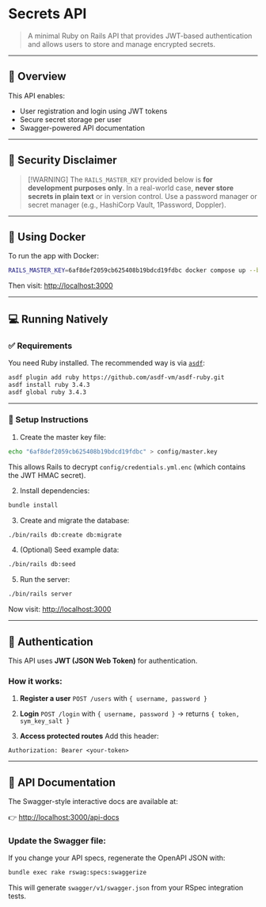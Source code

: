 # Secrets API

> A minimal Ruby on Rails API that provides JWT-based authentication and allows users to store and manage encrypted secrets.

---

## 🚀 Overview

This API enables:

* User registration and login using JWT tokens
* Secure secret storage per user
* Swagger-powered API documentation

---

## 🔐 Security Disclaimer

> \[!WARNING]
> The `RAILS_MASTER_KEY` provided below is **for development purposes only**.
> In a real-world case, **never store secrets in plain text** or in version control. Use a password manager or secret manager (e.g., HashiCorp Vault, 1Password, Doppler).

---

## 🐳 Using Docker

To run the app with Docker:

```sh
RAILS_MASTER_KEY=6af8def2059cb625408b19bdcd19fdbc docker compose up --build
```

Then visit: [http://localhost:3000](http://localhost:3000)

---

## 💻 Running Natively

### ✅ Requirements

You need Ruby installed. The recommended way is via [`asdf`](https://asdf-vm.com/guide/getting-started.html):

```sh
asdf plugin add ruby https://github.com/asdf-vm/asdf-ruby.git
asdf install ruby 3.4.3
asdf global ruby 3.4.3
```

---

### 🔧 Setup Instructions

1. Create the master key file:

```sh
echo "6af8def2059cb625408b19bdcd19fdbc" > config/master.key
```

This allows Rails to decrypt `config/credentials.yml.enc` (which contains the JWT HMAC secret).

2. Install dependencies:

```sh
bundle install
```

3. Create and migrate the database:

```sh
./bin/rails db:create db:migrate
```

4. (Optional) Seed example data:

```sh
./bin/rails db:seed
```

5. Run the server:

```sh
./bin/rails server
```

Now visit: [http://localhost:3000](http://localhost:3000)

---

## 🔑 Authentication

This API uses **JWT (JSON Web Token)** for authentication.

### How it works:

1. **Register a user**
   `POST /users` with `{ username, password }`

2. **Login**
   `POST /login` with `{ username, password }`
   → returns `{ token, sym_key_salt }`

3. **Access protected routes**
   Add this header:

```
Authorization: Bearer <your-token>
```

---

## 📘 API Documentation

The Swagger-style interactive docs are available at:

👉 [http://localhost:3000/api-docs](http://localhost:3000/api-docs)

### Update the Swagger file:

If you change your API specs, regenerate the OpenAPI JSON with:

```sh
bundle exec rake rswag:specs:swaggerize
```

This will generate `swagger/v1/swagger.json` from your RSpec integration tests.
